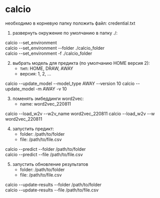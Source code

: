 # calcio
необходимо в корневую папку положить файл: credential.txt
1. развернуть окружение по умолчанию в папку ./: <br>

calcio --set_environment<br>
calcio --set_environment --folder ./calcio_folder<br>
calcio --set_environment -f ./calcio_folder

2. выбрать модель для предикта (по умолчанию HOME версия 2):
    - тип:  HOME, DRAW, AWAY
    - версия: 1, 2, ...<br>

calcio --update_model --model_type AWAY --version 10
calcio --update_model -m AWAY -v 10

3. поменять эмбеддинги word2vec:
    - name: word2vec_220811<br>

calcio --load_w2v --w2v_name word2vec_220811
calcio --load_w2v --w word2vec_220811

4. запустить предикт:
    - folder: /path/to/folder
    - file: /path/to/file.csv<br>

calcio --predict --folder /path/to/folder<br>
calcio --predict --file /path/to/file.csv

5. запустить обновление результатов
    - folder: /path/to/folder
    - file: /path/to/file.csv<br>

calcio --update-results --folder /path/to/folder<br>
calcio --update-results --file /path/to/file.csv
